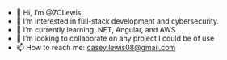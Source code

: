 - 👋 Hi, I’m @7CLewis
- 👀 I’m interested in full-stack development and cybersecurity.
- 🌱 I’m currently learning .NET, Angular, and AWS
- 💞️ I’m looking to collaborate on any project I could be of use
- 📫 How to reach me: casey.lewis08@gmail.com

<!---
7CLewis/7CLewis is a ✨ special ✨ repository because its `README.md` (this file) appears on your GitHub profile.
You can click the Preview link to take a look at your changes.
--->
